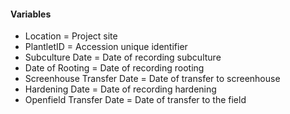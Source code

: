 
#### Variables

+ Location = Project site
+ PlantletID = Accession unique identifier
+ Subculture Date  = Date of recording subculture                            
+ Date of Rooting  = Date of recording rooting                          
+ Screenhouse Transfer Date = Date of transfer to screenhouse                    
+ Hardening Date = Date of recording hardening
+ Openfield Transfer Date  = Date of transfer to the field

